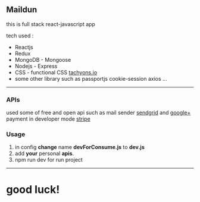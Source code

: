 ## Maildun
this is full stack react-javascript app
 
tech used :
* Reactjs
* Redux
* MongoDB - Mongoose
* Nodejs - Express
* CSS - functional CSS [tachyons.io](https://tachyons.io/)
* some other library such as passportjs cookie-session axios ...
----
### APIs
used some of free and open api such as mail sender [sendgrid](https://sendgrid.com) and [google+](https://console.cloud.google.com)
payment in developer mode  [stripe](https://stripe.com/)

### Usage 
1. in config __change__ name __devForConsume.js__ to __dev.js__
2. add __your__ personal __apis__.
3. npm run dev for run project
----
# good luck!
